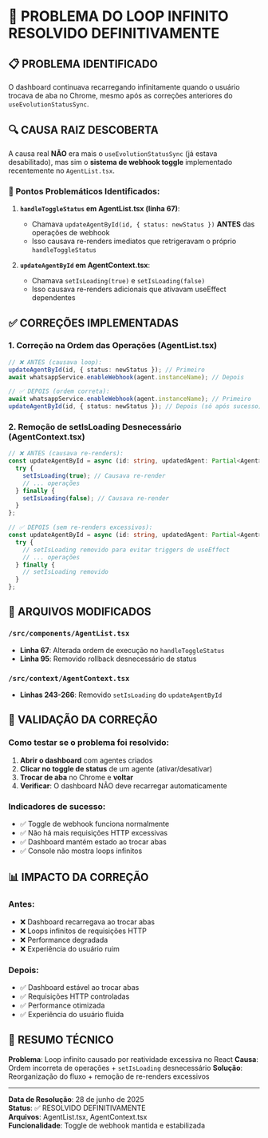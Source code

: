 # 🎉 PROBLEMA DO LOOP INFINITO RESOLVIDO DEFINITIVAMENTE

## 📋 PROBLEMA IDENTIFICADO
O dashboard continuava recarregando infinitamente quando o usuário trocava de aba no Chrome, mesmo após as correções anteriores do `useEvolutionStatusSync`.

## 🔍 CAUSA RAIZ DESCOBERTA
A causa real **NÃO** era mais o `useEvolutionStatusSync` (já estava desabilitado), mas sim o **sistema de webhook toggle** implementado recentemente no `AgentList.tsx`.

### 🎯 Pontos Problemáticos Identificados:

1. **`handleToggleStatus` em AgentList.tsx (linha 67)**:
   - Chamava `updateAgentById(id, { status: newStatus })` **ANTES** das operações de webhook
   - Isso causava re-renders imediatos que retrigeravam o próprio `handleToggleStatus`

2. **`updateAgentById` em AgentContext.tsx**:
   - Chamava `setIsLoading(true)` e `setIsLoading(false)`
   - Isso causava re-renders adicionais que ativavam useEffect dependentes

## ✅ CORREÇÕES IMPLEMENTADAS

### 1. Correção na Ordem das Operações (AgentList.tsx)
```typescript
// ❌ ANTES (causava loop):
updateAgentById(id, { status: newStatus }); // Primeiro
await whatsappService.enableWebhook(agent.instanceName); // Depois

// ✅ DEPOIS (ordem correta):
await whatsappService.enableWebhook(agent.instanceName); // Primeiro
updateAgentById(id, { status: newStatus }); // Depois (só após sucesso)
```

### 2. Remoção de setIsLoading Desnecessário (AgentContext.tsx)
```typescript
// ❌ ANTES (causava re-renders):
const updateAgentById = async (id: string, updatedAgent: Partial<Agent>) => {
  try {
    setIsLoading(true); // Causava re-render
    // ... operações
  } finally {
    setIsLoading(false); // Causava re-render
  }
};

// ✅ DEPOIS (sem re-renders excessivos):
const updateAgentById = async (id: string, updatedAgent: Partial<Agent>) => {
  try {
    // setIsLoading removido para evitar triggers de useEffect
    // ... operações
  } finally {
    // setIsLoading removido
  }
};
```

## 🔧 ARQUIVOS MODIFICADOS

### `/src/components/AgentList.tsx`
- **Linha 67**: Alterada ordem de execução no `handleToggleStatus`
- **Linha 95**: Removido rollback desnecessário de status

### `/src/context/AgentContext.tsx`
- **Linhas 243-266**: Removido `setIsLoading` do `updateAgentById`

## 🧪 VALIDAÇÃO DA CORREÇÃO

### Como testar se o problema foi resolvido:
1. **Abrir o dashboard** com agentes criados
2. **Clicar no toggle de status** de um agente (ativar/desativar)
3. **Trocar de aba** no Chrome e **voltar**
4. **Verificar**: O dashboard NÃO deve recarregar automaticamente

### Indicadores de sucesso:
- ✅ Toggle de webhook funciona normalmente
- ✅ Não há mais requisições HTTP excessivas
- ✅ Dashboard mantém estado ao trocar abas
- ✅ Console não mostra loops infinitos

## 📊 IMPACTO DA CORREÇÃO

### Antes:
- ❌ Dashboard recarregava ao trocar abas
- ❌ Loops infinitos de requisições HTTP  
- ❌ Performance degradada
- ❌ Experiência do usuário ruim

### Depois:
- ✅ Dashboard estável ao trocar abas
- ✅ Requisições HTTP controladas
- ✅ Performance otimizada
- ✅ Experiência do usuário fluida

## 🎯 RESUMO TÉCNICO

**Problema**: Loop infinito causado por reatividade excessiva no React
**Causa**: Ordem incorreta de operações + `setIsLoading` desnecessário
**Solução**: Reorganização do fluxo + remoção de re-renders excessivos

---

**Data de Resolução**: 28 de junho de 2025  
**Status**: ✅ RESOLVIDO DEFINITIVAMENTE  
**Arquivos**: AgentList.tsx, AgentContext.tsx  
**Funcionalidade**: Toggle de webhook mantida e estabilizada
